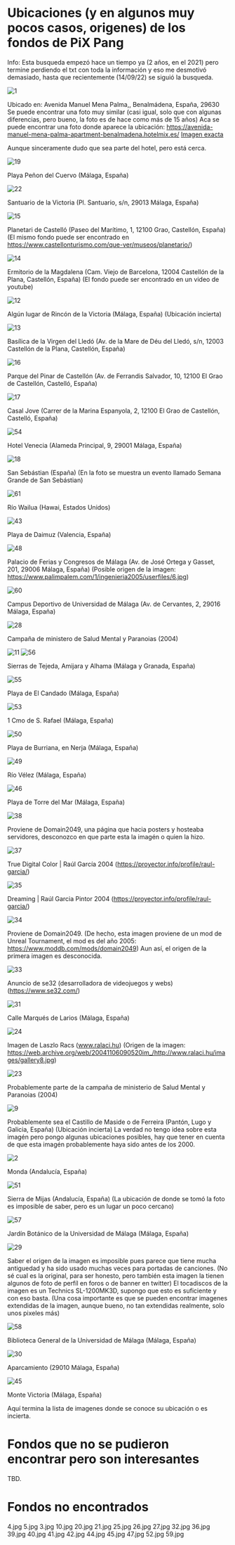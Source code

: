 # Ubicaciones (y en algunos muy pocos casos, origenes) de los fondos de PiX Pang

Info: Esta busqueda empezó hace un tiempo ya (2 años, en el 2021) pero termine perdiendo el txt con toda la información y eso me desmotivó demasiado, hasta que recientemente (14/09/22) se siguió la busqueda.

![1](https://user-images.githubusercontent.com/78988582/209725293-b0a840c8-fac7-4f13-ab31-fa1fbcb4dc28.jpg)

Ubicado en: Avenida Manuel Mena Palma,, Benalmádena, España, 29630
Se puede encontrar una foto muy similar (casi igual, solo que con algunas diferencias, pero bueno, la foto es de hace como más de 15 años)
Aca se puede encontrar una foto donde aparece la ubicación: https://avenida-manuel-mena-palma-apartment-benalmadena.hotelmix.es/ [Imagen exacta]([https://avenida-manuel-mena-palma-apartment-benalmadena.hotelmix.es/data/Photos/r1920x761/3498/349881/349881253/Avenida-Manuel-Mena-Palma-Apartment-Benalmadena-Exterior.JPEG])

Aunque sinceramente dudo que sea parte del hotel, pero está cerca.

![19](https://user-images.githubusercontent.com/78988582/190262990-b155028f-851a-4fac-9257-23718c1f6fc4.jpg)

Playa Peñon del Cuervo (Málaga, España)

![22](https://user-images.githubusercontent.com/78988582/190263031-8ef91b75-30a1-42fa-9cd8-6750638780f7.jpg)

Santuario de la Victoria (Pl. Santuario, s/n, 29013 Málaga, España)

![15](https://user-images.githubusercontent.com/78988582/190263064-13ff5741-73f8-4f52-a42a-42bda6100b2d.jpg)

Planetari de Castelló (Paseo del Marítimo, 1, 12100 Grao, Castellón, España) (El mismo fondo puede ser encontrado en https://www.castellonturismo.com/que-ver/museos/planetario/)

![14](https://user-images.githubusercontent.com/78988582/190263267-1c0bb23e-9c3c-4e58-ac24-fc4d1b620763.jpg)

Ermitorio de la Magdalena (Cam. Viejo de Barcelona, 12004 Castellón de la Plana, Castellón, España) (El fondo puede ser encontrado en un video de youtube)

![12](https://user-images.githubusercontent.com/78988582/190263324-81fb3616-3186-4668-b8d6-b02f29eff865.jpg)

Algún lugar de Rincón de la Victoria (Málaga, España) (Ubicación incierta)

![13](https://user-images.githubusercontent.com/78988582/190263358-e23b2d55-eb45-4f3a-aa5a-552f0d17805d.jpg)

Basílica de la Virgen del Lledó (Av. de la Mare de Déu del Lledó, s/n, 12003 Castellón de la Plana, Castellón, España)

![16](https://user-images.githubusercontent.com/78988582/190263383-8ca22645-1f87-44c5-9142-f56639f49073.jpg)

Parque del Pinar de Castellón (Av. de Ferrandis Salvador, 10, 12100 El Grao de Castellón, Castelló, España)

![17](https://user-images.githubusercontent.com/78988582/190263403-ebc3972c-ab20-4a53-aa67-b6e46dc52a33.jpg)

Casal Jove (Carrer de la Marina Espanyola, 2, 12100 El Grao de Castellón, Castelló, España)

![54](https://user-images.githubusercontent.com/78988582/190263586-92f51707-9293-42d5-817e-a46cb09f580a.jpg)

Hotel Venecia (Alameda Principal, 9, 29001 Málaga, España)

![18](https://user-images.githubusercontent.com/78988582/190263614-8a53c554-82a2-4971-a9e8-67d32ade9c39.jpg)

San Sebástian (España) (En la foto se muestra un evento llamado Semana Grande de San Sebástian)

![61](https://user-images.githubusercontent.com/78988582/190263657-6f731298-b73a-40d1-a2d8-5478ac80adb7.jpg)

Río Wailua (Hawai, Estados Unidos)

![43](https://user-images.githubusercontent.com/78988582/190263689-35f1bc95-dd1d-4a95-9936-bc9c0d4b3707.jpg)

Playa de Daimuz (Valencia, España)

![48](https://user-images.githubusercontent.com/78988582/190263725-ba10d989-8fd8-4332-a760-f667105acc3e.jpg)

Palacio de Ferias y Congresos de Málaga (Av. de José Ortega y Gasset, 201, 29006 Málaga, España) (Posible origen de la imagen: https://www.palimpalem.com/1/ingenieria2005/userfiles/6.jpg)

![60](https://user-images.githubusercontent.com/78988582/190263781-3c2e2ff3-3696-410a-8ae3-4605da64a688.jpg)

Campus Deportivo de Universidad de Málaga (Av. de Cervantes, 2, 29016 Málaga, España)

![28](https://user-images.githubusercontent.com/78988582/190263824-33da7003-f605-4137-a8af-24471ba4a078.jpg)

Campaña de ministero de Salud Mental y Paranoias (2004)

![11](https://user-images.githubusercontent.com/78988582/190263855-d67891cd-ea79-4400-bc62-46604351a7e6.jpg)
![56](https://user-images.githubusercontent.com/78988582/190263968-38dd9d0e-4732-4409-9814-d28e502d1929.jpg)

Sierras de Tejeda, Amijara y Alhama (Málaga y Granada, España)

![55](https://user-images.githubusercontent.com/78988582/190263999-78b02780-b8a9-4530-b785-27d8d7e56f98.jpg)

Playa de El Candado (Málaga, España)

![53](https://user-images.githubusercontent.com/78988582/190264026-1daa9115-ea9a-43a5-b0ed-1a627dc0f687.jpg)

1 Cmo de S. Rafael (Málaga, España)

![50](https://user-images.githubusercontent.com/78988582/190264059-11d570a8-aea8-4e84-83f2-40e8d478c3c3.jpg)

Playa de Burriana, en Nerja (Málaga, España)

![49](https://user-images.githubusercontent.com/78988582/190264140-24c954c6-4e92-4122-bc86-eb3d4a8136bb.jpg)

Río Vélez (Málaga, España)

![46](https://user-images.githubusercontent.com/78988582/190264152-a107318f-2570-4508-ba5b-3fdecd7dd43e.jpg)

Playa de Torre del Mar (Málaga, España)

![38](https://user-images.githubusercontent.com/78988582/190264182-daede828-1ed7-4044-bfbb-b4daa315367e.jpg)

Proviene de Domain2049, una página que hacia posters y hosteaba servidores, desconozco en que parte esta la imagén o quien la hizo.

![37](https://user-images.githubusercontent.com/78988582/190264417-f3f31f77-748a-47f7-b6b5-073869512f7f.jpg)

True Digital Color | Raúl García 2004 (https://proyector.info/profile/raul-garcia/)

![35](https://user-images.githubusercontent.com/78988582/190264442-43056579-0249-46c2-b67a-c84145f8b5b2.jpg)

Dreaming | Raúl Garcia Pintor 2004 (https://proyector.info/profile/raul-garcia/)

![34](https://user-images.githubusercontent.com/78988582/190264478-8a022c10-c7ff-460a-ba47-02c4adeba0b2.jpg)

Proviene de Domain2049. (De hecho, esta imagen proviene de un mod de Unreal Tournament, el mod es del año 2005: https://www.moddb.com/mods/domain2049)
Aun así, el origen de la primera imagen es desconocida.

![33](https://user-images.githubusercontent.com/78988582/190264517-83e71544-328c-49e3-ba08-421b3b5f8806.jpg)

Anuncio de se32 (desarrolladora de videojuegos y webs) (https://www.se32.com/)

![31](https://user-images.githubusercontent.com/78988582/190264551-f3ef4c74-3161-4464-b5b7-8f50b629d60d.jpg)

Calle Marqués de Larios (Málaga, España)

![24](https://user-images.githubusercontent.com/78988582/190264605-f7a5eea9-2ca4-4e58-a0ff-f1296cecf324.jpg)

Imagen de Laszlo Racs (www.ralaci.hu) (Origen de la imagen: https://web.archive.org/web/20041106090520im_/http://www.ralaci.hu/images/gallery8.jpg)

![23](https://user-images.githubusercontent.com/78988582/190264697-b6483e58-a38f-4afc-90c6-35f1f18bf205.jpg)

Probablemente parte de la campaña de ministerio de Salud Mental y Paranoias (2004)

![9](https://user-images.githubusercontent.com/78988582/190264720-3f9d0fac-0d25-486c-bae9-170270a7f390.jpg)

Probablemente sea el Castillo de Maside o de Ferreira (Pantón, Lugo y Galicia, España) (Ubicación incierta)
La verdad no tengo idea sobre esta imagén pero pongo algunas ubicaciones posibles, hay que tener en cuenta de que esta imagén probablemente haya sido antes de los 2000.

![2](https://user-images.githubusercontent.com/78988582/190264879-f5b7fbc0-6389-41bc-8ff3-35ca10727667.jpg)

Monda (Andalucía, España)

![51](https://user-images.githubusercontent.com/78988582/190265189-1133f96f-a445-419e-987a-ed1b8ff91879.jpg)

Sierra de Mijas (Andalucía, España) (La ubicación de donde se tomó la foto es imposible de saber, pero es un lugar un poco cercano)

![57](https://user-images.githubusercontent.com/78988582/190932596-b41f47ef-8e38-444c-88b8-9176452fd85e.jpg)

Jardín Botánico de la Universidad de Málaga (Málaga, España)

![29](https://user-images.githubusercontent.com/78988582/191626526-2d1f7a3c-abc7-451b-8567-2590bc88657d.jpg)

Saber el origen de la imagen es imposible pues parece que tiene mucha antiguedad y ha sido usado muchas veces para portadas de canciones. (No sé cual es la original, para ser honesto, pero también esta imagen la tienen algunos de foto de perfíl en foros o de banner en twitter) 
El tocadiscos de la imagen es un Technics SL-1200MK3D, supongo que esto es suficiente y con eso basta.
(Una cosa importante es que se pueden encontrar imagenes extendidas de la imagen, aunque bueno, no tan extendidas realmente, solo unos pixeles más)

![58](https://user-images.githubusercontent.com/78988582/191627372-cab0524b-3acb-434a-8478-8f27d9819f27.jpg)

Biblioteca General de la Universidad de Málaga (Málaga, España)

![30](https://user-images.githubusercontent.com/78988582/191628254-2f3e2118-a856-491a-8b36-d0590bf8fbee.jpg)

Aparcamiento (29010 Málaga, España)

![45](https://user-images.githubusercontent.com/78988582/192046849-f81b6f89-958b-4ac6-9e0d-6349811d11cb.jpg)

Monte Victoria (Málaga, España)

Aquí termina la lista de imagenes donde se conoce su ubicación o es incierta.

# Fondos que no se pudieron encontrar pero son interesantes

TBD.

# Fondos no encontrados
4.jpg
5.jpg
3.jpg
10.jpg
20.jpg
21.jpg
25.jpg
26.jpg
27.jpg
32.jpg
36.jpg
39.jpg
40.jpg
41.jpg
42.jpg
44.jpg
45.jpg
47.jpg
52.jpg
59.jpg
